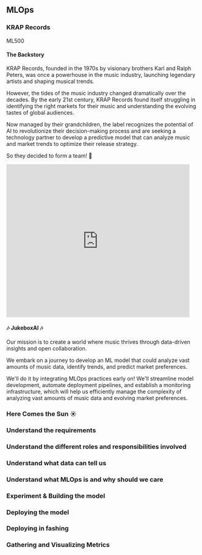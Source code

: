 <!-- .slide: data-background-image="images/RH_NewBrand_Background.png"  -->
## MLOps <!-- {.element: class="course-title"} -->
### KRAP Records <!-- {.element: class="title-color"} -->
ML500 <!-- {.element: class="title-color"} -->



#### The Backstory 
KRAP Records, founded in the 1970s by visionary brothers Karl and Ralph Peters, was once a powerhouse in the music industry, launching legendary artists and shaping musical trends. 



However, the tides of the music industry changed dramatically over the decades. By the early 21st century, KRAP Records found itself struggling in identifying the right markets for their music and understanding the evolving tastes of global audiences. 



Now managed by their grandchildren, the label recognizes the potential of AI to revolutionize their decision-making process and are seeking a technology partner to develop a predictive model that can analyze music and market trends to optimize their release strategy.



So they decided to form a team! 💪
<iframe src="https://giphy.com/embed/uXWRiPpOs6tMsJa6xp" width="480" height="401" style="" frameBorder="0" class="giphy-embed" allowFullScreen></iframe><p><a href="https://giphy.com/gifs/Verohallinto-verohallinto-epic-tax-guy-uXWRiPpOs6tMsJa6xp"></a></p>




#### 🎶 JukeboxAI 🎶
Our mission is to create a world where music thrives through data-driven insights and open collaboration. 

We embark on a journey to develop an ML model that could analyze vast amounts of music data, identify trends, and predict market preferences.




We'll do it by integrating MLOps practices early on! We'll streamline model development, automate deployment pipelines, and establish a monitoring infrastructure, which will help us efficiently manage the complexity of analyzing vast amounts of music data and evolving market preferences.




###  Here Comes the Sun ☀️



<!-- .slide: data-background-size="contain" data-background-image="images/krap-records/spoiler-alert.png", class="white-style" -->



### Understand the requirements 



### Understand the different roles and responsibilities involved



### Understand what data can tell us
 


### Understand what MLOps is and why should we care



### Experiment &  Building the model



### Deploying the model



### Deploying in fashing



### Gathering and Visualizing Metrics
